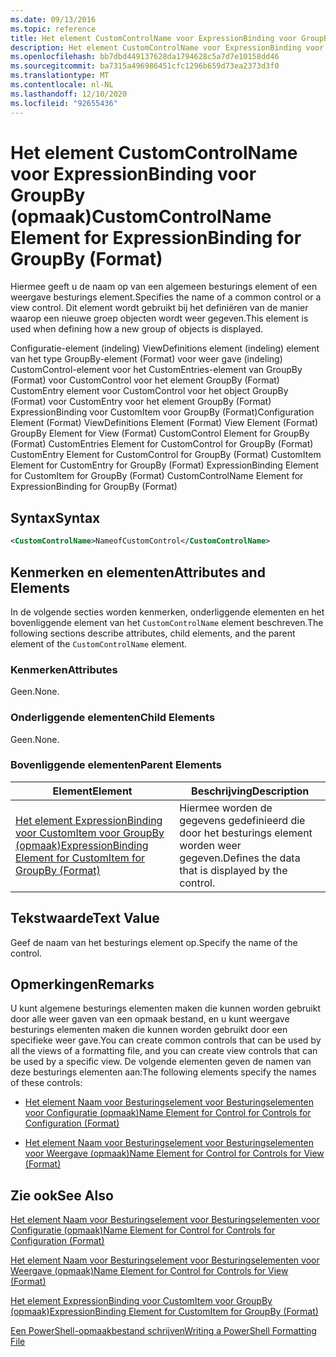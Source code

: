 ```yaml
---
ms.date: 09/13/2016
ms.topic: reference
title: Het element CustomControlName voor ExpressionBinding voor GroupBy (opmaak)
description: Het element CustomControlName voor ExpressionBinding voor GroupBy (opmaak)
ms.openlocfilehash: bb7dbd449137628da1794628c5a7d7e10158dd46
ms.sourcegitcommit: ba7315a496986451cfc1296b659d73ea2373d3f0
ms.translationtype: MT
ms.contentlocale: nl-NL
ms.lasthandoff: 12/10/2020
ms.locfileid: "92655436"
---
```

# <a name="customcontrolname-element-for-expressionbinding-for-groupby-format"></a><span data-ttu-id="28d7e-103">Het element CustomControlName voor ExpressionBinding voor GroupBy (opmaak)</span><span class="sxs-lookup"><span data-stu-id="28d7e-103">CustomControlName Element for ExpressionBinding for GroupBy (Format)</span></span>

<span data-ttu-id="28d7e-104">Hiermee geeft u de naam op van een algemeen besturings element of een weergave besturings element.</span><span class="sxs-lookup"><span data-stu-id="28d7e-104">Specifies the name of a common control or a view control.</span></span> <span data-ttu-id="28d7e-105">Dit element wordt gebruikt bij het definiëren van de manier waarop een nieuwe groep objecten wordt weer gegeven.</span><span class="sxs-lookup"><span data-stu-id="28d7e-105">This element is used when defining how a new group of objects is displayed.</span></span>

<span data-ttu-id="28d7e-106">Configuratie-element (indeling) ViewDefinitions element (indeling) element van het type GroupBy-element (Format) voor weer gave (indeling) CustomControl-element voor het CustomEntries-element van GroupBy (Format) voor CustomControl voor het element GroupBy (Format) CustomEntry element voor CustomControl voor het object GroupBy (Format) voor CustomEntry voor het element GroupBy (Format) ExpressionBinding voor CustomItem voor GroupBy (Format)</span><span class="sxs-lookup"><span data-stu-id="28d7e-106">Configuration Element (Format) ViewDefinitions Element (Format) View Element (Format) GroupBy Element for View (Format) CustomControl Element for GroupBy (Format) CustomEntries Element for CustomControl for GroupBy (Format) CustomEntry Element for CustomControl for GroupBy (Format) CustomItem Element for CustomEntry for GroupBy (Format) ExpressionBinding Element for CustomItem for GroupBy (Format) CustomControlName Element for ExpressionBinding for GroupBy (Format)</span></span>

## <a name="syntax"></a><span data-ttu-id="28d7e-107">Syntax</span><span class="sxs-lookup"><span data-stu-id="28d7e-107">Syntax</span></span>

```xml
<CustomControlName>NameofCustomControl</CustomControlName>
```

## <a name="attributes-and-elements"></a><span data-ttu-id="28d7e-108">Kenmerken en elementen</span><span class="sxs-lookup"><span data-stu-id="28d7e-108">Attributes and Elements</span></span>

<span data-ttu-id="28d7e-109">In de volgende secties worden kenmerken, onderliggende elementen en het bovenliggende element van het `CustomControlName` element beschreven.</span><span class="sxs-lookup"><span data-stu-id="28d7e-109">The following sections describe attributes, child elements, and the parent element of the `CustomControlName` element.</span></span>

### <a name="attributes"></a><span data-ttu-id="28d7e-110">Kenmerken</span><span class="sxs-lookup"><span data-stu-id="28d7e-110">Attributes</span></span>

<span data-ttu-id="28d7e-111">Geen.</span><span class="sxs-lookup"><span data-stu-id="28d7e-111">None.</span></span>

### <a name="child-elements"></a><span data-ttu-id="28d7e-112">Onderliggende elementen</span><span class="sxs-lookup"><span data-stu-id="28d7e-112">Child Elements</span></span>

<span data-ttu-id="28d7e-113">Geen.</span><span class="sxs-lookup"><span data-stu-id="28d7e-113">None.</span></span>

### <a name="parent-elements"></a><span data-ttu-id="28d7e-114">Bovenliggende elementen</span><span class="sxs-lookup"><span data-stu-id="28d7e-114">Parent Elements</span></span>

|<span data-ttu-id="28d7e-115">Element</span><span class="sxs-lookup"><span data-stu-id="28d7e-115">Element</span></span>|<span data-ttu-id="28d7e-116">Beschrijving</span><span class="sxs-lookup"><span data-stu-id="28d7e-116">Description</span></span>|
|-------------|-----------------|
|[<span data-ttu-id="28d7e-117">Het element ExpressionBinding voor CustomItem voor GroupBy (opmaak)</span><span class="sxs-lookup"><span data-stu-id="28d7e-117">ExpressionBinding Element for CustomItem for GroupBy (Format)</span></span>](./expressionbinding-element-for-customitem-for-groupby-format.md)|<span data-ttu-id="28d7e-118">Hiermee worden de gegevens gedefinieerd die door het besturings element worden weer gegeven.</span><span class="sxs-lookup"><span data-stu-id="28d7e-118">Defines the data that is displayed by the control.</span></span>|

## <a name="text-value"></a><span data-ttu-id="28d7e-119">Tekstwaarde</span><span class="sxs-lookup"><span data-stu-id="28d7e-119">Text Value</span></span>

<span data-ttu-id="28d7e-120">Geef de naam van het besturings element op.</span><span class="sxs-lookup"><span data-stu-id="28d7e-120">Specify the name of the control.</span></span>

## <a name="remarks"></a><span data-ttu-id="28d7e-121">Opmerkingen</span><span class="sxs-lookup"><span data-stu-id="28d7e-121">Remarks</span></span>

<span data-ttu-id="28d7e-122">U kunt algemene besturings elementen maken die kunnen worden gebruikt door alle weer gaven van een opmaak bestand, en u kunt weergave besturings elementen maken die kunnen worden gebruikt door een specifieke weer gave.</span><span class="sxs-lookup"><span data-stu-id="28d7e-122">You can create common controls that can be used by all the views of a formatting file, and you can create view controls that can be used by a specific view.</span></span> <span data-ttu-id="28d7e-123">De volgende elementen geven de namen van deze besturings elementen aan:</span><span class="sxs-lookup"><span data-stu-id="28d7e-123">The following elements specify the names of these controls:</span></span>

- [<span data-ttu-id="28d7e-124">Het element Naam voor Besturingselement voor Besturingselementen voor Configuratie (opmaak)</span><span class="sxs-lookup"><span data-stu-id="28d7e-124">Name Element for Control for Controls for Configuration (Format)</span></span>](./name-element-for-control-for-controls-for-configuration-format.md)

- [<span data-ttu-id="28d7e-125">Het element Naam voor Besturingselement voor Besturingselementen voor Weergave (opmaak)</span><span class="sxs-lookup"><span data-stu-id="28d7e-125">Name Element for Control for Controls for View (Format)</span></span>](./name-element-for-control-for-controls-for-view-format.md)

## <a name="see-also"></a><span data-ttu-id="28d7e-126">Zie ook</span><span class="sxs-lookup"><span data-stu-id="28d7e-126">See Also</span></span>

[<span data-ttu-id="28d7e-127">Het element Naam voor Besturingselement voor Besturingselementen voor Configuratie (opmaak)</span><span class="sxs-lookup"><span data-stu-id="28d7e-127">Name Element for Control for Controls for Configuration (Format)</span></span>](./name-element-for-control-for-controls-for-configuration-format.md)

[<span data-ttu-id="28d7e-128">Het element Naam voor Besturingselement voor Besturingselementen voor Weergave (opmaak)</span><span class="sxs-lookup"><span data-stu-id="28d7e-128">Name Element for Control for Controls for View (Format)</span></span>](./name-element-for-control-for-controls-for-view-format.md)

[<span data-ttu-id="28d7e-129">Het element ExpressionBinding voor CustomItem voor GroupBy (opmaak)</span><span class="sxs-lookup"><span data-stu-id="28d7e-129">ExpressionBinding Element for CustomItem for GroupBy (Format)</span></span>](./expressionbinding-element-for-customitem-for-groupby-format.md)

[<span data-ttu-id="28d7e-130">Een PowerShell-opmaakbestand schrijven</span><span class="sxs-lookup"><span data-stu-id="28d7e-130">Writing a PowerShell Formatting File</span></span>](./writing-a-powershell-formatting-file.md)
